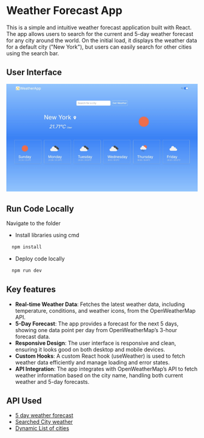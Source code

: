 
# Weather Forecast App

This is a simple and intuitive weather forecast application built with React. The app allows users to search for the current and 5-day weather forecast for any city around the world. On the initial load, it displays the weather data for a default city ("New York"), but users can easily search for other cities using the search bar.
## User Interface

![UI Screenshot](./src/assets/sccreenshot.jpg)
## Run Code Locally

Navigate to the folder
- Install libraries using cmd

```bash
  npm install
```
- Deploy code locally
```bash
  npm run dev
```

## Key features


- **Real-time Weather Data**: Fetches the latest weather data, including temperature, conditions, and weather icons, from the OpenWeatherMap API. 
- **5-Day Forecast**: The app provides a forecast for the next 5 days, showing one data point per day from OpenWeatherMap’s 3-hour forecast data.
- **Responsive Design**: The user interface is responsive and clean, ensuring it looks good on both desktop and mobile devices.
- **Custom Hooks**: A custom React hook (useWeather) is used to fetch weather data efficiently and manage loading and error states.
- **API Integration**: The app integrates with OpenWeatherMap’s API to fetch weather information based on the city name, handling both current weather and 5-day forecasts.


## API Used

 - [5 day weather forecast](https://openweathermap.org/forecast5)
 - [Searched City weather](https://openweathermap.org/current)
 - [Dynamic List of cities](https://www.geonames.org/export/geonames-search.html)

